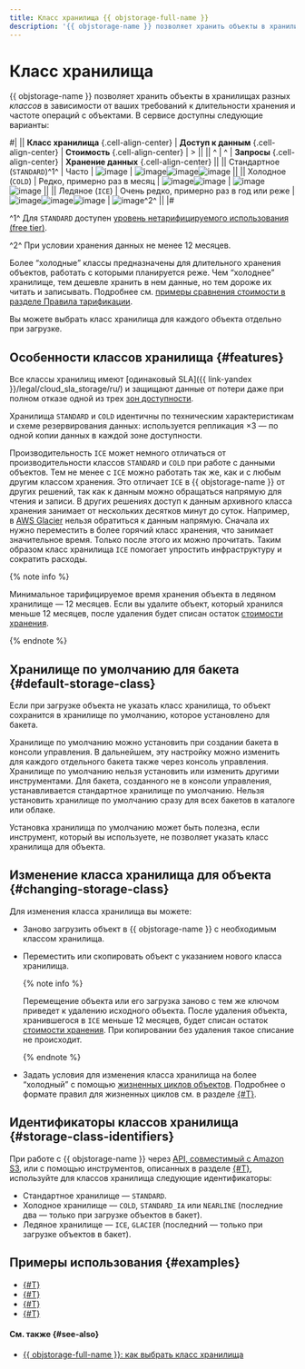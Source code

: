 ```yaml
---
title: Класс хранилища {{ objstorage-full-name }}
description: '{{ objstorage-name }} позволяет хранить объекты в хранилищах разных классов в зависимости от ваших требований к длительности хранения и частоте операций с объектами. В сервисе доступны стандартное, холодное и ледяное хранилища.'
---
```


# Класс хранилища

{{ objstorage-name }} позволяет хранить объекты в хранилищах разных _классов_ в зависимости от ваших требований к длительности хранения и частоте операций с объектами. В сервисе доступны следующие варианты:

#|
|| **Класс хранилища** {.cell-align-center} | **Доступ к данным** {.cell-align-center} | **Стоимость** {.cell-align-center} | > ||
|| ^ | ^ | **Запросы** {.cell-align-center} | **Хранение данных** {.cell-align-center} ||
|| Стандартное
(`STANDARD`)^1^ | Часто | ![image](../../_assets/console-icons/sack.svg) | ![image](../../_assets/console-icons/sack.svg)![image](../../_assets/console-icons/sack.svg)![image](../../_assets/console-icons/sack.svg) ||
|| Холодное
(`COLD`) | Редко, примерно раз в месяц | ![image](../../_assets/console-icons/sack.svg)![image](../../_assets/console-icons/sack.svg) | ![image](../../_assets/console-icons/sack.svg)![image](../../_assets/console-icons/sack.svg) ||
|| Ледяное
(`ICE`) | Очень редко, примерно раз в год или реже | ![image](../../_assets/console-icons/sack.svg)![image](../../_assets/console-icons/sack.svg)![image](../../_assets/console-icons/sack.svg) | ![image](../../_assets/console-icons/sack.svg)^2^ ||
|#


^1^ Для `STANDARD` доступен [уровень нетарифицируемого использования (free tier)](../../billing/concepts/serverless-free-tier.md#objstorage).

^2^ При условии хранения данных не менее 12 месяцев.


Более <q>холодные</q> классы предназначены для длительного хранения объектов, работать с которыми планируется реже. Чем <q>холоднее</q> хранилище, тем дешевле хранить в нем данные, но тем дороже их читать и записывать. Подробнее см. [примеры сравнения стоимости в разделе Правила тарификации](../pricing.md#comparison-examples).

Вы можете выбрать класс хранилища для каждого объекта отдельно при загрузке.

## Особенности классов хранилища {#features}

Все классы хранилищ имеют [одинаковый SLA]({{ link-yandex }}/legal/cloud_sla_storage/ru/) и защищают данные от потери даже при полном отказе одной из трех [зон доступности](../../overview/concepts/geo-scope.md).

Хранилища `STANDARD` и `COLD` идентичны по техническим характеристикам и схеме резервирования данных: используется репликация ×3 — по одной копии данных в каждой зоне доступности.


Производительность `ICE` может немного отличаться от производительности классов `STANDARD` и `COLD` при работе с данными объектов. Тем не менее с `ICE` можно работать так же, как и с любым другим классом хранения. Это отличает `ICE` в {{ objstorage-name }} от других решений, так как к данным можно обращаться напрямую для чтения и записи. В других решениях доступ к данным архивного класса хранения занимает от нескольких десятков минут до суток. Например, в [AWS Glacier](https://ru.wikipedia.org/wiki/Amazon_Glacier) нельзя обратиться к данным напрямую. Сначала их нужно переместить в более горячий класс хранения, что занимает значительное время. Только после этого их можно прочитать. Таким образом класс хранилища `ICE` помогает упростить инфраструктуру и сократить расходы.

{% note info %}

Минимальное тарифицируемое время хранения объекта в ледяном хранилище — 12 месяцев. Если вы удалите объект, который хранился меньше 12 месяцев, после удаления будет списан остаток [стоимости хранения](../pricing.md#prices).

{% endnote %}


## Хранилище по умолчанию для бакета {#default-storage-class}

Если при загрузке объекта не указать класс хранилища, то объект сохранится в хранилище по умолчанию, которое установлено для бакета.

Хранилище по умолчанию можно установить при создании бакета в консоли управления. В дальнейшем, эту настройку можно изменить для каждого отдельного бакета также через консоль управления. Хранилище по умолчанию нельзя установить или изменить другими инструментами. Для бакета, созданного не в консоли управления, устанавливается стандартное хранилище по умолчанию. Нельзя установить хранилище по умолчанию сразу для всех бакетов в каталоге или облаке.

Установка хранилища по умолчанию может быть полезна, если инструмент, который вы используете, не позволяет указать класс хранилища для объекта.

## Изменение класса хранилища для объекта {#changing-storage-class}

Для изменения класса хранилища вы можете:

* Заново загрузить объект в {{ objstorage-name }} с необходимым классом хранилища.
* Переместить или скопировать объект с указанием нового класса хранилища.

    
    {% note info %}

    Перемещение объекта или его загрузка заново с тем же ключом приведет к удалению исходного объекта. После удаления объекта, хранившегося в `ICE` меньше 12 месяцев, будет списан остаток [стоимости хранения](../pricing.md#prices). При копировании без удаления такое списание не происходит.

    {% endnote %}


* Задать условия для изменения класса хранилища на более <q>холодный</q> с помощью [жизненных циклов объектов](lifecycles.md). Подробнее о формате правил для жизненных циклов см. в разделе [{#T}](../s3/api-ref/lifecycles/xml-config.md).

## Идентификаторы классов хранилища {#storage-class-identifiers}

При работе с {{ objstorage-name }} через [API, совместимый с Amazon S3](../s3/index.md), или с помощью инструментов, описанных в разделе [{#T}](../tools/index.md), используйте для классов хранилища следующие идентификаторы:

* Стандартное хранилище — `STANDARD`.
* Холодное хранилище — `COLD`, `STANDARD_IA` или `NEARLINE` (последние два — только при загрузке объектов в бакет).
* Ледяное хранилище — `ICE`, `GLACIER` (последний — только при загрузке объектов в бакет).


## Примеры использования {#examples}

* [{#T}](../tutorials/greenplum-yezzey.md)
* [{#T}](../tutorials/log-ingestion.md)
* [{#T}](../tutorials/hystax-backup.md)
* [{#T}](../tutorials/clickhouse-hybrid-storage.md)



#### См. также {#see-also}

* [{{ objstorage-full-name }}: как выбрать класс хранилища](https://yandex.cloud/ru/blog/object-storage-class)


